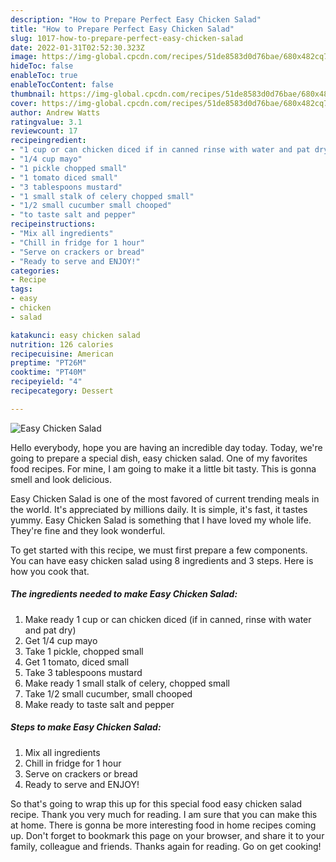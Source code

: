 ```yaml
---
description: "How to Prepare Perfect Easy Chicken Salad"
title: "How to Prepare Perfect Easy Chicken Salad"
slug: 1017-how-to-prepare-perfect-easy-chicken-salad
date: 2022-01-31T02:52:30.323Z
image: https://img-global.cpcdn.com/recipes/51de8583d0d76bae/680x482cq70/easy-chicken-salad-recipe-main-photo.jpg
hideToc: false
enableToc: true
enableTocContent: false
thumbnail: https://img-global.cpcdn.com/recipes/51de8583d0d76bae/680x482cq70/easy-chicken-salad-recipe-main-photo.jpg
cover: https://img-global.cpcdn.com/recipes/51de8583d0d76bae/680x482cq70/easy-chicken-salad-recipe-main-photo.jpg
author: Andrew Watts
ratingvalue: 3.1
reviewcount: 17
recipeingredient:
- "1 cup or can chicken diced if in canned rinse with water and pat dry"
- "1/4 cup mayo"
- "1 pickle chopped small"
- "1 tomato diced small"
- "3 tablespoons mustard"
- "1 small stalk of celery chopped small"
- "1/2 small cucumber small chooped"
- "to taste salt and pepper"
recipeinstructions:
- "Mix all ingredients"
- "Chill in fridge for 1 hour"
- "Serve on crackers or bread"
- "Ready to serve and ENJOY!"
categories:
- Recipe
tags:
- easy
- chicken
- salad

katakunci: easy chicken salad 
nutrition: 126 calories
recipecuisine: American
preptime: "PT26M"
cooktime: "PT40M"
recipeyield: "4"
recipecategory: Dessert

---
```



![Easy Chicken Salad](https://img-global.cpcdn.com/recipes/51de8583d0d76bae/680x482cq70/easy-chicken-salad-recipe-main-photo.jpg)

Hello everybody, hope you are having an incredible day today. Today, we're going to prepare a special dish, easy chicken salad. One of my favorites food recipes. For mine, I am going to make it a little bit tasty. This is gonna smell and look delicious.

Easy Chicken Salad is one of the most favored of current trending meals in the world. It's appreciated by millions daily. It is simple, it's fast, it tastes yummy. Easy Chicken Salad is something that I have loved my whole life. They're fine and they look wonderful.




To get started with this recipe, we must first prepare a few components. You can have easy chicken salad using 8 ingredients and 3 steps. Here is how you cook that.

<!--inarticleads1-->

##### The ingredients needed to make Easy Chicken Salad:

1. Make ready 1 cup or can chicken diced (if in canned, rinse with water and pat dry)
1. Get 1/4 cup mayo
1. Take 1 pickle, chopped small
1. Get 1 tomato, diced small
1. Take 3 tablespoons mustard
1. Make ready 1 small stalk of celery, chopped small
1. Take 1/2 small cucumber, small chooped
1. Make ready to taste salt and pepper




<!--inarticleads2-->

##### Steps to make Easy Chicken Salad:

1. Mix all ingredients
1. Chill in fridge for 1 hour
1. Serve on crackers or bread
1. Ready to serve and ENJOY!



So that's going to wrap this up for this special food easy chicken salad recipe. Thank you very much for reading. I am sure that you can make this at home. There is gonna be more interesting food in home recipes coming up. Don't forget to bookmark this page on your browser, and share it to your family, colleague and friends. Thanks again for reading. Go on get cooking!
